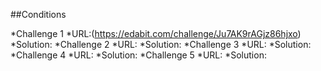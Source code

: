 

##Conditions

*Challenge 1
	*URL:(https://edabit.com/challenge/Ju7AK9rAGjz86hjxo)
	*Solution:
*Challenge 2
	*URL:
	*Solution:
*Challenge 3
	*URL:
	*Solution:
*Challenge 4
	*URL:
	*Solution:
*Challenge 5
	*URL:
	*Solution:
